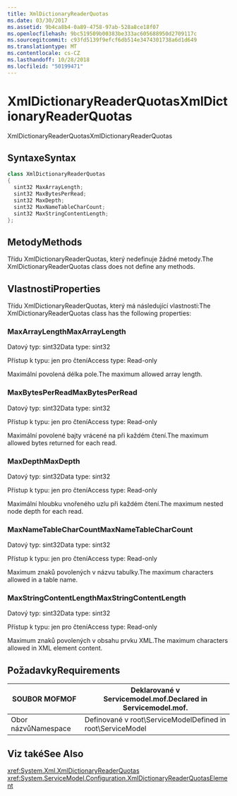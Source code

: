 ```yaml
---
title: XmlDictionaryReaderQuotas
ms.date: 03/30/2017
ms.assetid: 9b4ca8b4-0a89-4758-97ab-528a8ce18f07
ms.openlocfilehash: 9bc519509b00383be333ac605688950d2709117c
ms.sourcegitcommit: c93fd5139f9efcf6db514e3474301738a6d1d649
ms.translationtype: MT
ms.contentlocale: cs-CZ
ms.lasthandoff: 10/28/2018
ms.locfileid: "50199471"
---
```

# <a name="xmldictionaryreaderquotas"></a><span data-ttu-id="d5588-102">XmlDictionaryReaderQuotas</span><span class="sxs-lookup"><span data-stu-id="d5588-102">XmlDictionaryReaderQuotas</span></span>
<span data-ttu-id="d5588-103">XmlDictionaryReaderQuotas</span><span class="sxs-lookup"><span data-stu-id="d5588-103">XmlDictionaryReaderQuotas</span></span>  
  
## <a name="syntax"></a><span data-ttu-id="d5588-104">Syntaxe</span><span class="sxs-lookup"><span data-stu-id="d5588-104">Syntax</span></span>  
  
```csharp
class XmlDictionaryReaderQuotas  
{  
  sint32 MaxArrayLength;  
  sint32 MaxBytesPerRead;  
  sint32 MaxDepth;  
  sint32 MaxNameTableCharCount;  
  sint32 MaxStringContentLength;  
};  
```  
  
## <a name="methods"></a><span data-ttu-id="d5588-105">Metody</span><span class="sxs-lookup"><span data-stu-id="d5588-105">Methods</span></span>  
 <span data-ttu-id="d5588-106">Třídu XmlDictionaryReaderQuotas, který nedefinuje žádné metody.</span><span class="sxs-lookup"><span data-stu-id="d5588-106">The XmlDictionaryReaderQuotas class does not define any methods.</span></span>  
  
## <a name="properties"></a><span data-ttu-id="d5588-107">Vlastnosti</span><span class="sxs-lookup"><span data-stu-id="d5588-107">Properties</span></span>  
 <span data-ttu-id="d5588-108">Třídu XmlDictionaryReaderQuotas, který má následující vlastnosti:</span><span class="sxs-lookup"><span data-stu-id="d5588-108">The XmlDictionaryReaderQuotas class has the following properties:</span></span>  
  
### <a name="maxarraylength"></a><span data-ttu-id="d5588-109">MaxArrayLength</span><span class="sxs-lookup"><span data-stu-id="d5588-109">MaxArrayLength</span></span>  
 <span data-ttu-id="d5588-110">Datový typ: sint32</span><span class="sxs-lookup"><span data-stu-id="d5588-110">Data type: sint32</span></span>  
  
 <span data-ttu-id="d5588-111">Přístup k typu: jen pro čtení</span><span class="sxs-lookup"><span data-stu-id="d5588-111">Access type: Read-only</span></span>  
  
 <span data-ttu-id="d5588-112">Maximální povolená délka pole.</span><span class="sxs-lookup"><span data-stu-id="d5588-112">The maximum allowed array length.</span></span>  
  
### <a name="maxbytesperread"></a><span data-ttu-id="d5588-113">MaxBytesPerRead</span><span class="sxs-lookup"><span data-stu-id="d5588-113">MaxBytesPerRead</span></span>  
 <span data-ttu-id="d5588-114">Datový typ: sint32</span><span class="sxs-lookup"><span data-stu-id="d5588-114">Data type: sint32</span></span>  
  
 <span data-ttu-id="d5588-115">Přístup k typu: jen pro čtení</span><span class="sxs-lookup"><span data-stu-id="d5588-115">Access type: Read-only</span></span>  
  
 <span data-ttu-id="d5588-116">Maximální povolené bajty vrácené na při každém čtení.</span><span class="sxs-lookup"><span data-stu-id="d5588-116">The maximum allowed bytes returned for each read.</span></span>  
  
### <a name="maxdepth"></a><span data-ttu-id="d5588-117">MaxDepth</span><span class="sxs-lookup"><span data-stu-id="d5588-117">MaxDepth</span></span>  
 <span data-ttu-id="d5588-118">Datový typ: sint32</span><span class="sxs-lookup"><span data-stu-id="d5588-118">Data type: sint32</span></span>  
  
 <span data-ttu-id="d5588-119">Přístup k typu: jen pro čtení</span><span class="sxs-lookup"><span data-stu-id="d5588-119">Access type: Read-only</span></span>  
  
 <span data-ttu-id="d5588-120">Maximální hloubku vnořeného uzlu při každém čtení.</span><span class="sxs-lookup"><span data-stu-id="d5588-120">The maximum nested node depth for each read.</span></span>  
  
### <a name="maxnametablecharcount"></a><span data-ttu-id="d5588-121">MaxNameTableCharCount</span><span class="sxs-lookup"><span data-stu-id="d5588-121">MaxNameTableCharCount</span></span>  
 <span data-ttu-id="d5588-122">Datový typ: sint32</span><span class="sxs-lookup"><span data-stu-id="d5588-122">Data type: sint32</span></span>  
  
 <span data-ttu-id="d5588-123">Přístup k typu: jen pro čtení</span><span class="sxs-lookup"><span data-stu-id="d5588-123">Access type: Read-only</span></span>  
  
 <span data-ttu-id="d5588-124">Maximum znaků povolených v názvu tabulky.</span><span class="sxs-lookup"><span data-stu-id="d5588-124">The maximum characters allowed in a table name.</span></span>  
  
### <a name="maxstringcontentlength"></a><span data-ttu-id="d5588-125">MaxStringContentLength</span><span class="sxs-lookup"><span data-stu-id="d5588-125">MaxStringContentLength</span></span>  
 <span data-ttu-id="d5588-126">Datový typ: sint32</span><span class="sxs-lookup"><span data-stu-id="d5588-126">Data type: sint32</span></span>  
  
 <span data-ttu-id="d5588-127">Přístup k typu: jen pro čtení</span><span class="sxs-lookup"><span data-stu-id="d5588-127">Access type: Read-only</span></span>  
  
 <span data-ttu-id="d5588-128">Maximum znaků povolených v obsahu prvku XML.</span><span class="sxs-lookup"><span data-stu-id="d5588-128">The maximum characters allowed in XML element content.</span></span>  
  
## <a name="requirements"></a><span data-ttu-id="d5588-129">Požadavky</span><span class="sxs-lookup"><span data-stu-id="d5588-129">Requirements</span></span>  
  
|<span data-ttu-id="d5588-130">SOUBOR MOF</span><span class="sxs-lookup"><span data-stu-id="d5588-130">MOF</span></span>|<span data-ttu-id="d5588-131">Deklarované v Servicemodel.mof.</span><span class="sxs-lookup"><span data-stu-id="d5588-131">Declared in Servicemodel.mof.</span></span>|  
|---------|-----------------------------------|  
|<span data-ttu-id="d5588-132">Obor názvů</span><span class="sxs-lookup"><span data-stu-id="d5588-132">Namespace</span></span>|<span data-ttu-id="d5588-133">Definované v root\ServiceModel</span><span class="sxs-lookup"><span data-stu-id="d5588-133">Defined in root\ServiceModel</span></span>|  
  
## <a name="see-also"></a><span data-ttu-id="d5588-134">Viz také</span><span class="sxs-lookup"><span data-stu-id="d5588-134">See Also</span></span>  
 <xref:System.Xml.XmlDictionaryReaderQuotas>  
 <xref:System.ServiceModel.Configuration.XmlDictionaryReaderQuotasElement>
